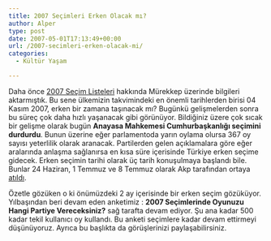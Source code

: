 ```yaml
---
title: 2007 Seçimleri Erken Olacak mı?
author: Alper
type: post
date: 2007-05-01T17:13:49+00:00
url: /2007-secimleri-erken-olacak-mi/
categories:
  - Kültür Yaşam

---
```

Daha önce [2007 Seçim Listeleri][1] hakkında Mürekkep üzerinde bilgileri aktarmıştık. Bu sene ülkemizin takvimindeki en önemli tarihlerden birisi 04 Kasım 2007, erken bir zamana taşınacak mı? Bugünkü gelişmelerden sonra bu süreç çok daha hızlı yaşanacak gibi görünüyor. Bildiğiniz üzere çok sıcak bir gelişme olarak bugün **Anayasa Mahkemesi Cumhurbaşkanlığı seçimini durdurdu**. Bunun üzerine eğer parlamentoda yarın oylama olursa 367 oy sayısı yeterlilik olarak aranacak. Partilerden gelen açıklamalara göre eğer aralarında anlaşma sağlanırsa en kısa süre içerisinde Türkiye erken seçime gidecek. Erken seçimin tarihi olarak üç tarih konuşulmaya başlandı bile. Bunlar 24 Haziran, 1 Temmuz ve 8 Temmuz olarak Akp tarafından ortaya [atıldı][2].

Özetle gözüken o ki önümüzdeki 2 ay içerisinde bir erken seçim gözüküyor. Yılbaşından beri devam eden anketimiz : **2007 Seçimlerinde Oyunuzu Hangi Partiye Vereceksiniz?** sağ tarafta devam ediyor. Şu ana kadar 500 kadar tekil kullanıcı oy kullandı. Bu anketi seçimlere kadar devam ettirmeyi düşünüyoruz. Ayrıca bu başlıkta da görüşlerinizi paylaşabilirsiniz.

 [1]: https://www.murekkep.org/2007-secim-listeleri-150
 [2]: https://www.milliyet.com.tr/2007/05/01/son/sonsiy01.asp